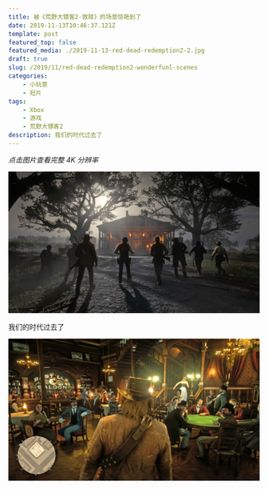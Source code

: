 ```yaml
---
title: 被《荒野大镖客2-救赎》的场景惊艳到了
date: 2019-11-13T10:46:37.121Z
template: post
featured_top: false
featured_media: ./2019-11-13-red-dead-redemption2-2.jpg
draft: true
slug: /2019/11/red-dead-redemption2-wonderfunl-scenes
categories: 
    - 小玩意
    - 短片
tags:
    - Xbox
    - 游戏
    - 荒野大镖客2
description: 我们的时代过去了
---
```


<!-- endExcerpt -->

_点击图片查看完整 4K 分辨率_

![](./2019-11-13-red-dead-redemption2-1.jpg)

我们的时代过去了

![](./2019-11-13-red-dead-redemption2-2.jpg)
